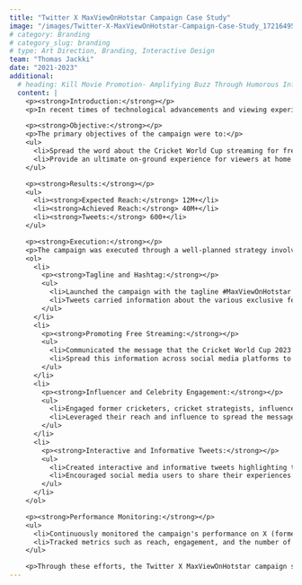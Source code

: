 ```yaml
---
title: "Twitter X MaxViewOnHotstar Campaign Case Study"
image: "/images/Twitter-X-MaxViewOnHotstar-Campaign-Case-Study_1721649578384.png"
# category: Branding
# category_slug: branding
# type: Art Direction, Branding, Interactive Design
team: "Thomas Jackki"
date: "2021-2023"
additional:
  # heading: Kill Movie Promotion- Amplifying Buzz Through Humorous Influencer Collaborations
  content: |
    <p><strong>Introduction:</strong></p>
    <p>In recent times of technological advancements and viewing experiences, Hotstar introduced an innovative approach to online streaming of cricket matches using on-field cameras integrated into the app. This provided a unique on-ground experience for audiences sitting comfortably at home. Leveraging the craze for cricket among Indians, this strategy aimed to enhance the viewing experience through new-age in-app features.</p>

    <p><strong>Objective:</strong></p>
    <p>The primary objectives of the campaign were to:</p>
    <ul>
      <li>Spread the word about the Cricket World Cup streaming for free on X (formerly Twitter).</li>
      <li>Provide an ultimate on-ground experience for viewers at home using the in-app features.</li>
    </ul>

    <p><strong>Results:</strong></p>
    <ul>
      <li><strong>Expected Reach:</strong> 12M+</li>
      <li><strong>Achieved Reach:</strong> 40M+</li>
      <li><strong>Tweets:</strong> 600+</li>
    </ul>

    <p><strong>Execution:</strong></p>
    <p>The campaign was executed through a well-planned strategy involving several key steps:</p>
    <ol>
      <li>
        <p><strong>Tagline and Hashtag:</strong></p>
        <ul>
          <li>Launched the campaign with the tagline #MaxViewOnHotstar to emphasize maximum viewership support on the Hotstar platform.</li>
          <li>Tweets carried information about the various exclusive features available in the app for viewers.</li>
        </ul>
      </li>
      <li>
        <p><strong>Promoting Free Streaming:</strong></p>
        <ul>
          <li>Communicated the message that the Cricket World Cup 2023 would be streamed on the app for free.</li>
          <li>Spread this information across social media platforms to maximize reach and engagement.</li>
        </ul>
      </li>
      <li>
        <p><strong>Influencer and Celebrity Engagement:</strong></p>
        <ul>
          <li>Engaged former cricketers, cricket strategists, influencers, and various users to participate in the campaign.</li>
          <li>Leveraged their reach and influence to spread the message and drive engagement.</li>
        </ul>
      </li>
      <li>
        <p><strong>Interactive and Informative Tweets:</strong></p>
        <ul>
          <li>Created interactive and informative tweets highlighting the unique in-app features and the free streaming offer.</li>
          <li>Encouraged social media users to share their experiences and excitement using the hashtag #MaxViewOnHotstar.</li>
        </ul>
      </li>
    </ol>

    <p><strong>Performance Monitoring:</strong></p>
    <ul>
      <li>Continuously monitored the campaign's performance on X (formerly Twitter).</li>
      <li>Tracked metrics such as reach, engagement, and the number of tweets to measure success and make necessary adjustments.</li>
    </ul>

    <p>Through these efforts, the Twitter X MaxViewOnHotstar campaign successfully achieved a reach of over 40 million, far exceeding the expected reach of 12 million. The strategic use of influencers, interactive content, and targeted social media promotion played a crucial role in driving engagement and enhancing the viewing experience for cricket fans.</p>
---
```

